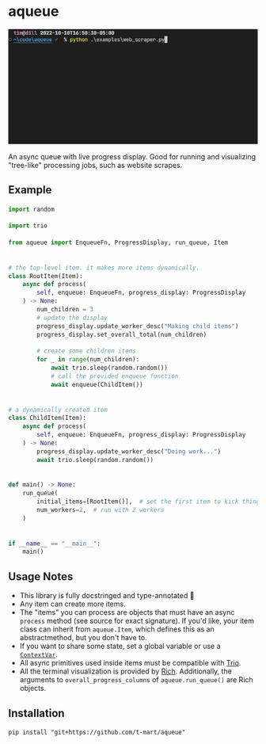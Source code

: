 # aqueue

![demo](docs/demo.gif)

An async queue with live progress display. Good for running and visualizing "tree-like" processing
jobs, such as website scrapes.

## Example

```python
import random

import trio

from aqueue import EnqueueFn, ProgressDisplay, run_queue, Item


# the top-level item. it makes more items dynamically.
class RootItem(Item):
    async def process(
        self, enqueue: EnqueueFn, progress_display: ProgressDisplay
    ) -> None:
        num_children = 3
        # update the display
        progress_display.update_worker_desc("Making child items")
        progress_display.set_overall_total(num_children)

        # create some children items
        for _ in range(num_children):
            await trio.sleep(random.random())
            # call the provided enqueue function
            await enqueue(ChildItem())


# a dynamically created item
class ChildItem(Item):
    async def process(
        self, enqueue: EnqueueFn, progress_display: ProgressDisplay
    ) -> None:
        progress_display.update_worker_desc("Doing work...")
        await trio.sleep(random.random())


def main() -> None:
    run_queue(
        initial_items=[RootItem()],  # set the first item to kick things off
        num_workers=2,  # run with 2 workers
    )


if __name__ == "__main__":
    main()
```

## Usage Notes

- This library is fully docstringed and type-annotated 🥳
- Any item can create more items.
- The "items" you can process are objects that must have an async `process` method (see source for
  exact signature). If you'd like, your item class can inherit from `aqueue.Item`, which defines
  this as an abstractmethod, but you don't have to.
- If you want to share some state, set a global variable or use a
  [`ContextVar`](https://docs.python.org/3/library/contextvars.html).
- All async primitives used inside items must be compatible with
  [Trio](https://trio.readthedocs.io/en/stable/index.html).
- All the terminal visualization is provided by [Rich](https://rich.readthedocs.io/). Additionally,
  the arguments to `overall_progress_columns` of `aqueue.run_queue()` are Rich objects.

## Installation

```shell
pip install "git+https://github.com/t-mart/aqueue"
```
